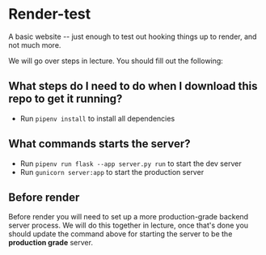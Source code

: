 # Render-test

A basic website -- just enough to test out hooking things up to render, and not much more.

We will go over steps in lecture. You should fill out the following:

## What steps do I need to do when I download this repo to get it running?

- Run `pipenv install` to install all dependencies

## What commands starts the server?

- Run `pipenv run flask --app server.py run` to start the dev server
- Run `gunicorn server:app` to start the production server

## Before render

Before render you will need to set up a more production-grade backend server process. We will do this together in lecture, once that's done you should update the command above for starting the server to be the **production grade** server.

